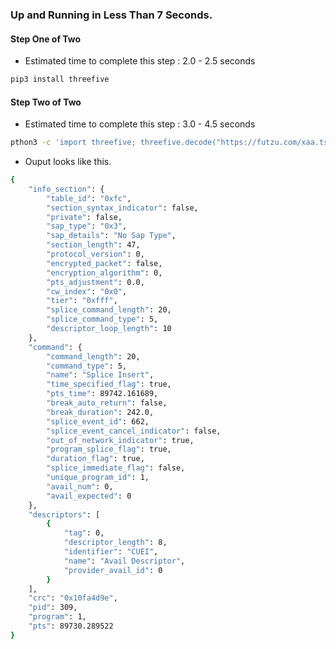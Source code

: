 ### Up and Running in Less Than 7 Seconds.

#### Step One of Two

* Estimated time to complete this step : 2.0 - 2.5 seconds

```js
pip3 install threefive
```

#### Step Two of Two

*  Estimated time to complete this step : 3.0 - 4.5 seconds 

```sh
pthon3 -c 'import threefive; threefive.decode("https://futzu.com/xaa.ts")' 
```

* Ouput looks like this.
```sh
{
    "info_section": {
        "table_id": "0xfc",
        "section_syntax_indicator": false,
        "private": false,
        "sap_type": "0x3",
        "sap_details": "No Sap Type",
        "section_length": 47,
        "protocol_version": 0,
        "encrypted_packet": false,
        "encryption_algorithm": 0,
        "pts_adjustment": 0.0,
        "cw_index": "0x0",
        "tier": "0xfff",
        "splice_command_length": 20,
        "splice_command_type": 5,
        "descriptor_loop_length": 10
    },
    "command": {
        "command_length": 20,
        "command_type": 5,
        "name": "Splice Insert",
        "time_specified_flag": true,
        "pts_time": 89742.161689,
        "break_auto_return": false,
        "break_duration": 242.0,
        "splice_event_id": 662,
        "splice_event_cancel_indicator": false,
        "out_of_network_indicator": true,
        "program_splice_flag": true,
        "duration_flag": true,
        "splice_immediate_flag": false,
        "unique_program_id": 1,
        "avail_num": 0,
        "avail_expected": 0
    },
    "descriptors": [
        {
            "tag": 0,
            "descriptor_length": 8,
            "identifier": "CUEI",
            "name": "Avail Descriptor",
            "provider_avail_id": 0
        }
    ],
    "crc": "0x10fa4d9e",
    "pid": 309,
    "program": 1,
    "pts": 89730.289522
}


```
